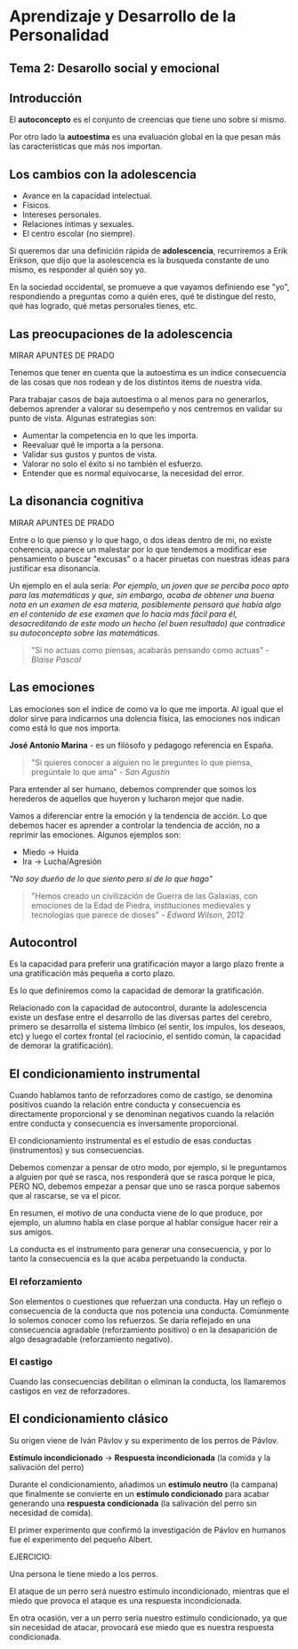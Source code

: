 # Aprendizaje y Desarrollo de la Personalidad

## Tema 2: Desarollo social y emocional

## Introducción

El **autoconcepto** es el conjunto de creencias que tiene uno sobre sí mismo. 

Por otro lado la **autoestima** es una evaluación global en la que pesan más las características que más nos importan.

## Los cambios con la adolescencia

- Avance en la capacidad intelectual.
- Físicos.
- Intereses personales.
- Relaciones íntimas y sexuales.
- El centro escolar (no siempre).

Si queremos dar una definición rápida de **adolescencia**, recurriremos a Erik Erikson, que dijo que la asolescencia es la busqueda constante de uno mismo, es responder al quién soy yo.

En la sociedad occidental, se promueve a que vayamos definiendo ese "yo", respondiendo a preguntas como a quién eres, qué te distingue del resto, qué has logrado, qué metas personales tienes, etc.

## Las preocupaciones de la adolescencia

MIRAR APUNTES DE PRADO

Tenemos que tener en cuenta que la autoestima es un índice consecuencia de las cosas que nos rodean y de los distintos items de nuestra vida. 

Para trabajar casos de baja autoestima o al menos para no generarlos, debemos aprender a valorar su desempeño y nos centremos en validar su punto de vista. Algunas estrategias son:

- Aumentar la competencia en lo que les importa.
- Reevaluar qué le importa  a la persona.
- Validar sus gustos y puntos de vista.
- Valorar no solo el éxito si no también el esfuerzo.
- Entender que es normal equivocarse, la necesidad del error.

## La disonancia cognitiva

MIRAR APUNTES DE PRADO

Entre o lo que pienso y lo que hago, o dos ideas dentro de mi, no existe coherencia, aparece un malestar por lo que tendemos a modificar ese pensamiento o buscar "excusas" o a hacer piruetas con nuestras ideas para justificar esa disonancia.

Un ejemplo en el aula sería: *Por ejemplo, un joven que se perciba poco apto para las matemáticas y que, sin embargo, acaba de obtener una buena nota en un examen de esa materia, posiblemente pensará que había algo en el contenido de ese examen que lo hacía más fácil para él, desacreditando de este modo un hecho (el buen resultado) que contradice su autoconcepto sobre las matemáticas.*

> "Si no actuas como piensas, acabarás pensando como actuas" - *Blaise Pascal*

## Las emociones

Las emociones son el índice de como va lo que me importa. Al igual que el dolor sirve para indicarnos una dolencia física, las emociones nos indican como está lo que nos importa.


**José Antonio Marina** - es un filósofo y pedagogo referencia en España. 

> "Si quieres conocer a alguien no le preguntes lo que piensa, pregúntale lo que ama" - *San Agustín*

Para entender al ser humano, debemos comprender que somos los herederos de aquellos que huyeron y lucharon mejor que nadie.

Vamos a diferenciar entre la emoción y la tendencia de acción. Lo que debemos hacer es aprender a controlar la tendencia de acción, no a reprimir las emociones. Algunos ejemplos son:

- Miedo -> Huída
- Ira -> Lucha/Agresión

*"No soy dueño de lo que siento pero sí de lo que hago"*

> "Hemos creado un civilización de Guerra de las Galaxias, con emociones de la Edad de Piedra, instituciones medievales y tecnologías que parece de dioses" - *Edward Wilson*, 2012

## Autocontrol

Es la capacidad para preferir una gratificación mayor a largo plazo frente a una gratificación más pequeña a corto plazo.

Es lo que definiremos como la capacidad de demorar la gratificación.

Relacionado con la capacidad de autocontrol, durante la adolescencia existe un desfase entre el desarrollo de las diversas partes del cerebro, primero se desarrolla el sistema límbico (el sentir, los impulos, los deseaos, etc) y luego el cortex frontal (el raciocinio, el sentido común, la capacidad de demorar la gratificación). 

## El condicionamiento instrumental
Cuando hablamos tanto de reforzadores como de castigo, se denomina positivos cuando la relación entre conducta y consecuencia es directamente proporcional y se denominan negativos cuando la relación entre conducta y consecuencia es inversamente proporcional.

El condicionamiento instrumental es el estudio de esas conductas (instrumentos) y sus consecuencias.

Debemos comenzar a pensar de otro modo, por ejemplo, si le preguntamos a alguien por qué se rasca, nos responderá que se rasca porque le pica, PERO NO, debemos empezar a pensar que uno se rasca porque sabemos que al rascarse, se va el picor.

En resumen, el motivo de una conducta viene de lo que produce, por ejemplo, un alumno habla en clase porque al hablar consigue hacer reir a sus amigos.

La conducta es el instrumento para generar una consecuencia, y por lo tanto la consecuencia es la que acaba perpetuando la conducta.

### El reforzamiento

Son elementos o cuestiones que refuerzan una conducta. Hay un reflejo o consecuencia de la conducta que nos potencia una conducta. Comúnmente lo solemos conocer como los refuerzos. Se daría reflejado en una consecuencia agradable (reforzamiento positivo) o en la desaparición de algo desagradable (reforzamiento negativo).

### El castigo

Cuando las consecuencias debilitan o eliminan la conducta, los llamaremos castigos en vez de reforzadores.

## El condicionamiento clásico

Su origen viene de Iván Pávlov y su experimento de los perros de Pávlov.

**Estímulo incondicionado** -> **Respuesta incondicionada** (la comida y la salivación del perro)

Durante el condicionamiento, añadimos un **estímulo neutro** (la campana) que finalmente se convierte en un **estímulo condicionado** para acabar generando una **respuesta condicionada** (la salivación del perro sin necesidad de comida).

El primer experimento que confirmó la investigación de Pávlov en humanos fue el experimento del pequeño Albert.

EJERCICIO:

Una persona le tiene miedo a los perros.

El ataque de un perro será nuestro estímulo incondicionado, mientras que el miedo que provoca el ataque es una respuesta incondicionada.

En otra ocasión, ver a un perro sería nuestro estímulo condicionado, ya que sin necesidad de atacar, provocará ese miedo que es nuestra respuesta condicionada.